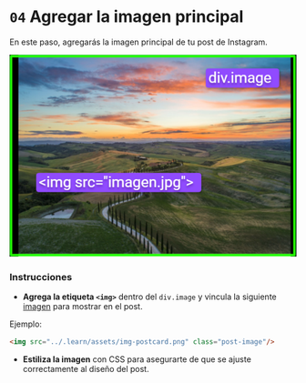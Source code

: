 # `04` Agregar la imagen principal

En este paso, agregarás la imagen principal de tu post de Instagram. 

![image](../../assets/imagen-structure.png)

### Instrucciones

- **Agrega la etiqueta `<img>`** dentro del `div.image` y vincula la siguiente [imagen](../../assets/img-postcard.png) para mostrar en el post.

Ejemplo:

```HTML
<img src="../.learn/assets/img-postcard.png" class="post-image"/>
```
- **Estiliza la imagen** con CSS para asegurarte de que se ajuste correctamente al diseño del post.
